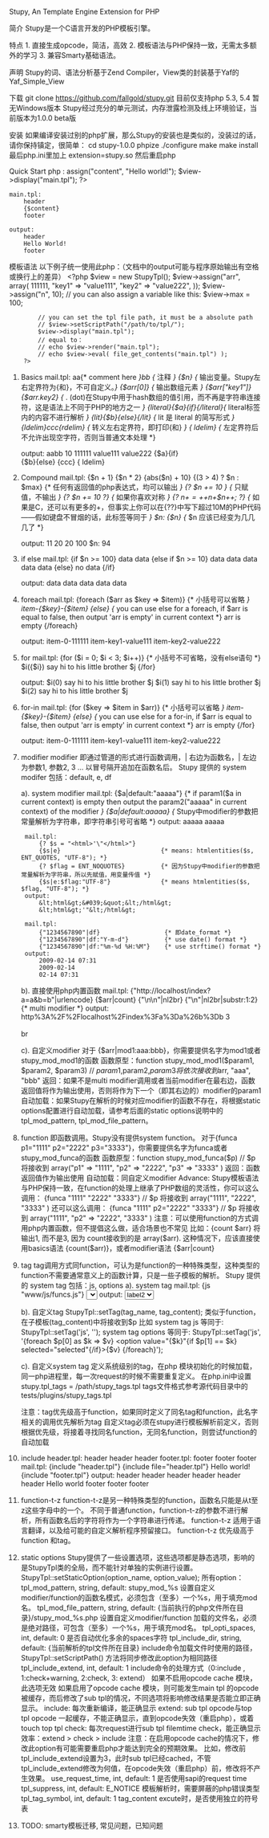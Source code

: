 Stupy, An Template Engine Extension for PHP

简介
    Stupy是一个C语言开发的PHP模板引擎。

特点
    1. 直接生成opcode，简洁，高效
    2. 模板语法与PHP保持一致，无需太多额外的学习
    3. 兼容Smarty基础语法。

声明
    Stupy的词、语法分析基于Zend Compiler，View类的封装基于Yaf的Yaf_Simple_View

下载
	git clone https://github.com/fallgold/stupy.git
    目前仅支持php 5.3, 5.4
    暂无Windows版本
    Stupy经过充分的单元测试，内存泄露检测及线上环境验证，当前版本为1.0.0 beta版

安装
    如果编译安装过别的php扩展，那么Stupy的安装也是类似的，没装过的话，请你保持镇定，很简单：
    cd stupy-1.0.0
    phpize
    ./configure
    make 
    make install
    最后php.ini里加上 extension=stupy.so 然后重启php

Quick Start
    php :
        <?php
            $view = new StupyTpl();
            $view->assign("content", "Hello world!");
            $view->display("main.tpl");
        ?>
    
    main.tpl:
        header
        {$content}
        footer
    
    output:
        header
        Hello World!
        footer

模板语法
    以下例子统一使用此php：（文档中的output可能与程序原始输出有空格或换行上的差异）
        <?php
            $view = new StupyTpl();
            $view->assign("arr", array(
                    111111,
                    "key1" => "value111",
                    "key2" => "value222",
                ));
            $view->assign("n", 10);
            // you can also assign a variable like this:
            $view->max = 100; 
            
            // you can set the tpl file path, it must be a absolute path
            // $view->setScriptPath("/path/to/tpl/");
            $view->display("main.tpl");
            // equal to：
            // echo $view->render("main.tpl");
            // echo $view->eval( file_get_contents("main.tpl") );
        ?>

1. Basics
    mail.tpl:
        aa{* comment here *}bb     {* 注释 *}
        {$n}                       {* 输出变量。Stupy左右定界符为{和}，不可自定义。*}
        {$arr[0]}                  {* 输出数组元素 *}
        {$arr["key1"]}
        {$arr.key2}                {* . (dot)在Stupy中用于hash数组的值引用，而不再是字符串连接符，这是语法上不同于PHP的地方之一 *}
        {literal}{$a}{if}{/literal}{* literal标签内的内容不进行解析 *}
        {lit}{$b}{else}{/lit}      {* lit 是 literal 的简写形式 *}
        {ldelim}ccc{rdelim}        {* 转义左右定界符，即打印{和} *}
        {   ldelim}                {* 左定界符后不允许出现空字符，否则当普通文本处理 *}

    output:
        aabb 
        10
        111111
        value111
        value222
        {$a}{if}  
        {$b}{else} 
        {ccc}
        {   ldelim}

2. Compound
    mail.tpl:
        {$n + 1} 
        {$n * 2}
        {abs($n) + 10}
        {(3 > 4) ? $n : $max}        {* 任何有返回值的php表达式，均可以输出 *}
        {? $n += 10 }                {* 只赋值，不输出 *}
        {? $n += 10 ?}               {* 如果你喜欢对称 *}
        {? $n+=++$n+$n++; ?}         {* 如果是C，还可以有更多的+，但事实上你可以在{??}中写下超过10M的PHP代码——假如键盘不冒烟的话，此标签等同于<?php ?> *}
        $n: {$n}                     {* $n 应该已经变为几几几了 *}

    output:
        11 
        20
        20
        100
        $n: 94

3. if else
    mail.tpl:
        {if $n >= 100}
            data data
        {else if $n >= 10}
            data data data data data
        {else}
            no data
        {/if}

    output:
        data data data data data

4. foreach
    mail.tpl:
        {foreach ($arr as $key => $item)}   {* 小括号可以省略 *}
            item-{$key}-{$item} 
        {else}                              {* you can use else for a foreach, if $arr is equal to false, then output 'arr is empty' in current context *}
            arr is empty
        {/foreach}
    
    output:
        item-0-111111 
        item-key1-value111 
        item-key2-value222

5. for 
    mail.tpl:
        {for ($i = 0; $i < 3; $i++)}         {* 小括号不可省略，没有else语句 *}
            $i({$i}) say hi to his little brother $j
        {/for}

    output:
        $i(0) say hi to his little brother $j
        $i(1) say hi to his little brother $j
        $i(2) say hi to his little brother $j
    
6. for-in 
    mail.tpl:
        {for ($key => $item in $arr)}     {* 小括号可以省略 *}
            item-{$key}-{$item} 
        {else}                            {* you can use else for a for-in, if $arr is equal to false, then output 'arr is empty' in current context *}
            arr is empty
        {/for}
    
    output:
        item-0-111111 
        item-key1-value111 
        item-key2-value222

7. modifier
    modifier 即通过管道的形式进行函数调用，| 右边为函数名，| 左边为参数1, 参数2, 3 ... 以冒号隔开追加在函数名后。
    Stupy 提供的 system modifer 包括：default, e, df 
    
    a). system modifier
        mail.tpl:
            {$a|default:"aaaaa"}                 {* if param1($a in current context) is empty then output the param2("aaaaa" in current context) of the modifier *}
            {$a|default:aaaaa}                   {* Stupy中modifier的参数把常量解析为字符串，即字符串引号可省略 *}
        output:
            aaaaa 
            aaaaa 
        
        mail.tpl:
            {? $s = "<html>'\"</html>"}
            {$s|e}                            {* means: htmlentities($s, ENT_QUOTES, "UTF-8"); *}
            {? $flag = ENT_NOQUOTES}          {* 因为Stupy中modifier的参数把常量解析为字符串，所以先赋值，用变量传值 *}
            {$s|e:$flag:"UTF-8"}              {* means htmlentities($s, $flag, "UTF-8"); *}
        output:
            &lt;html&gt;&#039;&quot;&lt;/html&gt;
            &lt;html&gt;'"&lt;/html&gt;
        
        mail.tpl:
            {"1234567890"|df}                  {* 即date_format *}
            {"1234567890"|df:"Y-m-d"}          {* use date() format *}
            {"1234567890"|df:"%m-%d %H:%M"}    {* use strftime() format *}
        output:
            2009-02-14 07:31
            2009-02-14
            02-14 07:31
    
    b). 直接使用php内置函数
        mail.tpl:
            {"http://localhost/index?a=a&b=b"|urlencode}
            {$arr|count}
            {"\n\n"|nl2br}
            {"\n"|nl2br|substr:1:2}      {* multi modifier *}
        output:
            http%3A%2F%2Flocalhost%2Findex%3Fa%3Da%26b%3Db
            3
            <br /><br />
            br
            
    c). 自定义modifier
        对于 {$arr|mod1:aaa:bbb}，你需要提供名字为mod1或者stupy_mod_mod1的函数
        函数原型：function stupy_mod_mod1($param1, $param2, $param3) // $param1,$param2,$param3将依次接收到$arr, "aaa", "bbb"
        返回：如果不是multi modifier调用或者当前modifier在最右边，函数返回值将作为输出使用，否则将作为下一个（即其右边的）modifier的param1
        自动加载：如果Stupy在解析的时候对应modifier的函数不存在，将根据static options配置进行自动加载，请参考后面的static options说明中的tpl_mod_pattern, tpl_mod_file_pattern。

8. function
    即函数调用。Stupy没有提供system function。
    对于{funca p1="1111" p2="2222" p3="3333"}，你需要提供名字为funca或者stupy_mod_funca的函数
    函数原型：function stupy_mod_funca($p) // $p 将接收到 array("p1" => "1111", "p2" => "2222", "p3" => "3333" )
    返回：函数返回值作为输出使用
    自动加载：同自定义modifier
    Advance: 
        Stupy模板语法与PHP保持一致，在function的处理上继承了PHP数组的灵活性，你可以这么调用：
            {funca "1111" "2222" "3333"} // $p 将接收到 array("1111", "2222", "3333" )
        还可以这么调用：
            {funca "1111" p2="2222" "3333"} // $p 将接收到 array("1111", "p2" => "2222", "3333" )
    注意：可以使用function的方式调用php内置函数，但不提倡这么做，适合场景也不常见
        比如：{count $arr} 将输出1, 而不是3, 因为 count接收到的是 array($arr).
        这种情况下，应该直接使用basics语法 {count($arr)}，或者modifier语法 {$arr|count}

9. tag
    tag调用方式同function，可认为是function的一种特殊类型，这种类型的function不需要通常意义上的函数计算，只是一些子模板的解析。
    Stupy 提供的 system tag 包括：js, options
    a). system tag
        mail.tpl:
            {js "www/js/funcs.js"}
            <select name="name1">
                {? $selected = "value2"}
                {options array("value1" => "label1", "value2" => "label2") $selected}
            </select>
        output:
            <script language="javascript" src="www/js/funcs.js"></script>
            <select name="name1">
                <option value="value1">label1</option>
                <option value="value2" selected="selected">label2</option>
            </select>
            
    b). 自定义tag
        StupyTpl::setTag(tag_name, tag_content);
        类似于function，在子模板(tag_content)中将接收到$p
        比如 system tag js 等同于:
            StupyTpl::setTag('js', '<script language="javascript" src="{$p[0]}"></script>');
            system tag options 等同于:
            StupyTpl::setTag('js', '{foreach $p[0] as $k => $v}
                    <option value="{$k}"{if $p[1] == $k} selected="selected"{/if}>{$v}</option>
                {/foreach}');

    c). 自定义system tag
        定义系统级别的tag，在php 模块初始化的时候加载，同一php进程里，每一次request的时候不需要重复定义。
        在php.ini中设置 stupy.tpl_tags = /path/stupy_tags.tpl
        tags文件格式参考源代码目录中的 tests/plugins/stupy_tags.tpl
    
    注意：tag优先级高于function，如果同时定义了同名tag和function，此名字相关的调用优先解析为tag
            自定义tag必须在stupy进行模板解析前定义，否则根据优先级，将接着寻找同名function，无同名function，则尝试function的自动加载

10. include
    header.tpl:
        header header header
    footer.tpl:
        footer footer footer
    mail.tpl:
        {include "header.tpl"}
        {include file="header.tpl"}
            Hello world!
        {include "footer.tpl"}
    output:
        header header header
        header header header
            Hello world
        footer footer footer

11. function-t-z
    function-t-z是另一种特殊类型的function，函数名只能是从t至z这些字母中的一个。
    不同于普通function，function-t-z的参数不进行解析，所有函数名后的字符将作为一个字符串进行传递。
    function-t-z 适用于语言翻译，以及给可能的自定义解析程序预留接口。
    function-t-z 优先级高于function 和tag。

12. static options
    Stupy提供了一些设置选项，这些选项都是静态选项，影响的是StupyTpl类的全局，而不能针对单独的实例进行设置。
    StupyTpl::setStaticOption(option_name, option_value);
    所有option：
        tpl_mod_pattern,         string,     default: stupy_mod_%s
            设置自定义modifier/function的函数名模式，必须包含（至多）一个%s，用于填充mod名。
        tpl_mod_file_pattern,    string,     default: {当前执行的php文件所在目录}/stupy_mod_%s.php
            设置自定义modifier/function 加载的文件名，必须是绝对路径，可包含（至多）一个%s，用于填充mod名。
        tpl_opti_spaces,         int,        default: 0
            是否自动优化多余的spaces字符
        tpl_include_dir,         string,     default: {当前解析的tpl文件所在目录}
            include命令加载文件时使用的路径，StupyTpl::setScriptPath() 方法将同步修改此option为相同路径
        tpl_include_extend,      int,        default: 1
            include命令的处理方式（0:include , 1:check+warning, 2:check, 3: extend）
            如果不启用opcode cache 模块，此选项无效
            如果启用了opcode cache 模块，则可能发生main tpl 的opcode被缓存，而后修改了sub tpl的情况，不同选项将影响修改结果是否能立即正确显示。
                    include: 每次重新编译，能正确显示
                    extend: sub tpl opcode与top tpl opcode 一起缓存，不能正确显示，直到opcode失效（重启php），或着touch top tpl
                    check: 每次request进行sub tpl filemtime check，能正确显示
            效率：extend > check > include
            注意：在启用opcode cache的情况下，修改此option有可能需要重启php才能达到完全的预期效果。
                    比如，修改前tpl_include_extend设置为3，此时sub tpl已经cached，不管tpl_include_extend修改为何值，在opcode失效（重启php）前，修改将不产生效果。
        use_request_time,         int,       default: 1
            是否使用sapi的request time
        tpl_suppress,             int,       default: E_NOTICE
            模板解析时，需要屏蔽的php错误类型
        tpl_tag_symbol,           int,       default: 1
            tag_content excute时，是否使用独立的符号表

13. TODO: smarty模板迁移, 常见问题，已知问题


